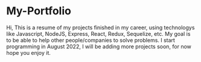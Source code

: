 # My-Portfolio
Hi,
This is a resume of my projects finished in my career, using technologys like Javascript, NodeJS, Express, React, Redux, Sequelize, etc.
My goal is to be able to help other people/companies to solve problems.
I start programming in August 2022, I will be adding more projects soon, for now hope you enjoy it.
